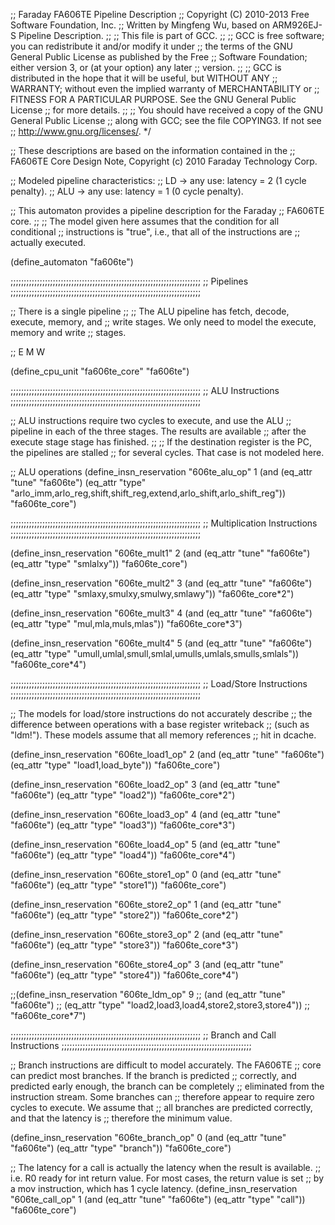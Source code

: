 ;; Faraday FA606TE Pipeline Description
;; Copyright (C) 2010-2013 Free Software Foundation, Inc.
;; Written by Mingfeng Wu, based on ARM926EJ-S Pipeline Description.
;;
;; This file is part of GCC.
;;
;; GCC is free software; you can redistribute it and/or modify it under
;; the terms of the GNU General Public License as published by the Free
;; Software Foundation; either version 3, or (at your option) any later
;; version.
;;
;; GCC is distributed in the hope that it will be useful, but WITHOUT ANY
;; WARRANTY; without even the implied warranty of MERCHANTABILITY or
;; FITNESS FOR A PARTICULAR PURPOSE.  See the GNU General Public License
;; for more details.
;;
;; You should have received a copy of the GNU General Public License
;; along with GCC; see the file COPYING3.  If not see
;; <http://www.gnu.org/licenses/>.  */

;; These descriptions are based on the information contained in the
;; FA606TE Core Design Note, Copyright (c) 2010 Faraday Technology Corp.

;; Modeled pipeline characteristics:
;; LD -> any use: latency = 2 (1 cycle penalty).
;; ALU -> any use: latency = 1 (0 cycle penalty).

;; This automaton provides a pipeline description for the Faraday
;; FA606TE core.
;;
;; The model given here assumes that the condition for all conditional
;; instructions is "true", i.e., that all of the instructions are
;; actually executed.

(define_automaton "fa606te")

;;;;;;;;;;;;;;;;;;;;;;;;;;;;;;;;;;;;;;;;;;;;;;;;;;;;;;;;;;;;;;;;;;;;;;;;
;; Pipelines
;;;;;;;;;;;;;;;;;;;;;;;;;;;;;;;;;;;;;;;;;;;;;;;;;;;;;;;;;;;;;;;;;;;;;;;;

;; There is a single pipeline
;;
;;   The ALU pipeline has fetch, decode, execute, memory, and
;;   write stages.  We only need to model the execute, memory and write
;;   stages.

;;      E      M      W

(define_cpu_unit "fa606te_core" "fa606te")

;;;;;;;;;;;;;;;;;;;;;;;;;;;;;;;;;;;;;;;;;;;;;;;;;;;;;;;;;;;;;;;;;;;;;;;;
;; ALU Instructions
;;;;;;;;;;;;;;;;;;;;;;;;;;;;;;;;;;;;;;;;;;;;;;;;;;;;;;;;;;;;;;;;;;;;;;;;

;; ALU instructions require two cycles to execute, and use the ALU
;; pipeline in each of the three stages.  The results are available
;; after the execute stage stage has finished.
;;
;; If the destination register is the PC, the pipelines are stalled
;; for several cycles.  That case is not modeled here.

;; ALU operations
(define_insn_reservation "606te_alu_op" 1
 (and (eq_attr "tune" "fa606te")
      (eq_attr "type" "arlo_imm,arlo_reg,shift,shift_reg,extend,arlo_shift,arlo_shift_reg"))
 "fa606te_core")

;;;;;;;;;;;;;;;;;;;;;;;;;;;;;;;;;;;;;;;;;;;;;;;;;;;;;;;;;;;;;;;;;;;;;;;;
;; Multiplication Instructions
;;;;;;;;;;;;;;;;;;;;;;;;;;;;;;;;;;;;;;;;;;;;;;;;;;;;;;;;;;;;;;;;;;;;;;;;

(define_insn_reservation "606te_mult1" 2
 (and (eq_attr "tune" "fa606te")
      (eq_attr "type" "smlalxy"))
 "fa606te_core")

(define_insn_reservation "606te_mult2" 3
 (and (eq_attr "tune" "fa606te")
      (eq_attr "type" "smlaxy,smulxy,smulwy,smlawy"))
 "fa606te_core*2")

(define_insn_reservation "606te_mult3" 4
 (and (eq_attr "tune" "fa606te")
      (eq_attr "type" "mul,mla,muls,mlas"))
 "fa606te_core*3")

(define_insn_reservation "606te_mult4" 5
 (and (eq_attr "tune" "fa606te")
      (eq_attr "type" "umull,umlal,smull,smlal,umulls,umlals,smulls,smlals"))
 "fa606te_core*4")

;;;;;;;;;;;;;;;;;;;;;;;;;;;;;;;;;;;;;;;;;;;;;;;;;;;;;;;;;;;;;;;;;;;;;;;;
;; Load/Store Instructions
;;;;;;;;;;;;;;;;;;;;;;;;;;;;;;;;;;;;;;;;;;;;;;;;;;;;;;;;;;;;;;;;;;;;;;;;

;; The models for load/store instructions do not accurately describe
;; the difference between operations with a base register writeback
;; (such as "ldm!").  These models assume that all memory references
;; hit in dcache.

(define_insn_reservation "606te_load1_op" 2
 (and (eq_attr "tune" "fa606te")
      (eq_attr "type" "load1,load_byte"))
 "fa606te_core")

(define_insn_reservation "606te_load2_op" 3
 (and (eq_attr "tune" "fa606te")
      (eq_attr "type" "load2"))
 "fa606te_core*2")

(define_insn_reservation "606te_load3_op" 4
 (and (eq_attr "tune" "fa606te")
      (eq_attr "type" "load3"))
 "fa606te_core*3")

(define_insn_reservation "606te_load4_op" 5
 (and (eq_attr "tune" "fa606te")
      (eq_attr "type" "load4"))
 "fa606te_core*4")

(define_insn_reservation "606te_store1_op" 0
 (and (eq_attr "tune" "fa606te")
      (eq_attr "type" "store1"))
 "fa606te_core")

(define_insn_reservation "606te_store2_op" 1
 (and (eq_attr "tune" "fa606te")
      (eq_attr "type" "store2"))
 "fa606te_core*2")

(define_insn_reservation "606te_store3_op" 2
 (and (eq_attr "tune" "fa606te")
      (eq_attr "type" "store3"))
 "fa606te_core*3")

(define_insn_reservation "606te_store4_op" 3
 (and (eq_attr "tune" "fa606te")
      (eq_attr "type" "store4"))
 "fa606te_core*4")


;;(define_insn_reservation "606te_ldm_op" 9
;; (and (eq_attr "tune" "fa606te")
;;      (eq_attr "type" "load2,load3,load4,store2,store3,store4"))
;; "fa606te_core*7")

;;;;;;;;;;;;;;;;;;;;;;;;;;;;;;;;;;;;;;;;;;;;;;;;;;;;;;;;;;;;;;;;;;;;;;;;
;; Branch and Call Instructions
;;;;;;;;;;;;;;;;;;;;;;;;;;;;;;;;;;;;;;;;;;;;;;;;;;;;;;;;;;;;;;;;;;;;;;;;

;; Branch instructions are difficult to model accurately.  The FA606TE
;; core can predict most branches.  If the branch is predicted
;; correctly, and predicted early enough, the branch can be completely
;; eliminated from the instruction stream.  Some branches can
;; therefore appear to require zero cycles to execute.  We assume that
;; all branches are predicted correctly, and that the latency is
;; therefore the minimum value.

(define_insn_reservation "606te_branch_op" 0
 (and (eq_attr "tune" "fa606te")
      (eq_attr "type" "branch"))
 "fa606te_core")

;; The latency for a call is actually the latency when the result is available.
;; i.e. R0 ready for int return value.  For most cases, the return value is set
;; by a mov instruction, which has 1 cycle latency.
(define_insn_reservation "606te_call_op" 1
 (and (eq_attr "tune" "fa606te")
      (eq_attr "type" "call"))
 "fa606te_core")

